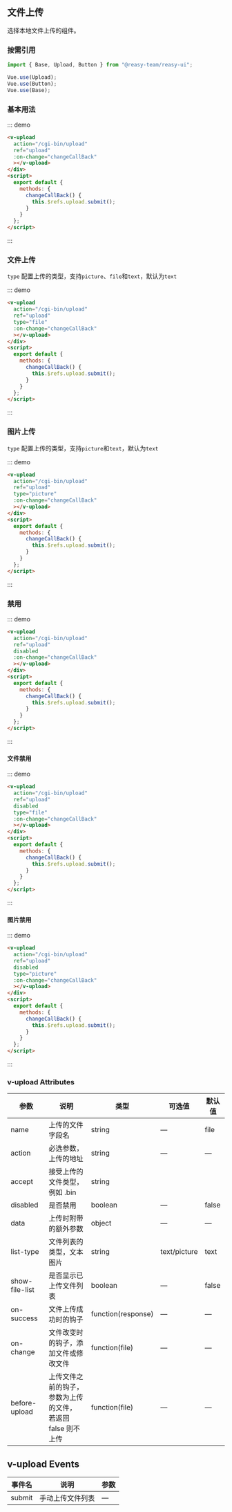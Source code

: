 ## 文件上传

选择本地文件上传的组件。
### 按需引用

```js
import { Base, Upload, Button } from "@reasy-team/reasy-ui";

Vue.use(Upload);
Vue.use(Button);
Vue.use(Base);
```

### 基本用法

::: demo

```html
<v-upload
  action="/cgi-bin/upload"
  ref="upload"
  :on-change="changeCallBack"
  ></v-upload>
</div>
<script>
  export default {
    methods: {
      changeCallBack() {
        this.$refs.upload.submit();
      }
    }
  };
</script>

```

:::

### 文件上传

`type` 配置上传的类型，支持`picture`、`file`和`text`，默认为`text`

::: demo

```html
<v-upload
  action="/cgi-bin/upload"
  ref="upload"
  type="file"
  :on-change="changeCallBack"
  ></v-upload>
</div>
<script>
  export default {
    methods: {
      changeCallBack() {
        this.$refs.upload.submit();
      }
    }
  };
</script>

```

:::

### 图片上传

`type` 配置上传的类型，支持`picture`和`text`，默认为`text`

::: demo

```html
<v-upload
  action="/cgi-bin/upload"
  ref="upload"
  type="picture"
  :on-change="changeCallBack"
  ></v-upload>
</div>
<script>
  export default {
    methods: {
      changeCallBack() {
        this.$refs.upload.submit();
      }
    }
  };
</script>

```

:::

### 禁用

::: demo

```html
<v-upload
  action="/cgi-bin/upload"
  ref="upload"
  disabled
  :on-change="changeCallBack"
  ></v-upload>
</div>
<script>
  export default {
    methods: {
      changeCallBack() {
        this.$refs.upload.submit();
      }
    }
  };
</script>

```

:::

#### 文件禁用

::: demo

```html
<v-upload
  action="/cgi-bin/upload"
  ref="upload"
  disabled
  type="file"
  :on-change="changeCallBack"
  ></v-upload>
</div>
<script>
  export default {
    methods: {
      changeCallBack() {
        this.$refs.upload.submit();
      }
    }
  };
</script>

```

:::

#### 图片禁用

::: demo

```html
<v-upload
  action="/cgi-bin/upload"
  ref="upload"
  disabled
  type="picture"
  :on-change="changeCallBack"
  ></v-upload>
</div>
<script>
  export default {
    methods: {
      changeCallBack() {
        this.$refs.upload.submit();
      }
    }
  };
</script>

```

:::

### v-upload Attributes

| 参数           | 说明                                                              | 类型               | 可选值       | 默认值 |
| -------------- | ----------------------------------------------------------------- | ------------------ | ------------ | ------ |
| name           | 上传的文件字段名                                                  | string             | —            | file   |
| action         | 必选参数，上传的地址                                              | string             | —            | —      |
| accept         | 接受上传的文件类型，例如 .bin                                     | string             |              |        |
| disabled       | 是否禁用                                                          | boolean            | —            | false  |
| data           | 上传时附带的额外参数                                              | object             | —            | —      |
| list-type      | 文件列表的类型，文本 图片                                         | string             | text/picture | text   |
| show-file-list | 是否显示已上传文件列表                                            | boolean            | —            | false  |
| on-success     | 文件上传成功时的钩子                                              | function(response) | —            | —      |
| on-change      | 文件改变时的钩子，添加文件或修改文件                              | function(file)     | —            | —      |
| before-upload  | 上传文件之前的钩子，参数为上传的文件，<br />若返回 false 则不上传 | function(file)     | —            | —      |

## v-upload Events

| 事件名 | 说明             | 参数 |
| ------ | ---------------- | ---- |
| submit | 手动上传文件列表 | —    |
